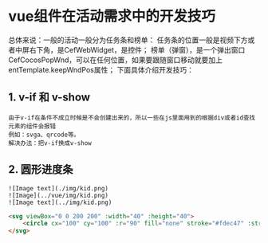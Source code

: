# vue组件在活动需求中的开发技巧
总体来说：一般的活动一般分为任务条和榜单：
任务条的位置一般是视频下方或者中屏右下角，是CefWebWidget，是控件；
榜单（弹窗），是一个弹出窗口CefCocosPopWnd，可以在任何位置，如果要跟随窗口移动就要加上entTemplate.keepWndPos属性；
下面具体介绍开发技巧：

## 1. v-if 和 v-show
	由于v-if在条件不成立时候是不会创建出来的，所以一些在js里面用到的根据div或者id查找元素的组件会报错
	例如：svga、qrcode等。
	解决办法：把v-if换成v-show


## 2. 圆形进度条
```
![Image text](./img/kid.png)
![Image](../vue/img/kid.png)
![Image text](../img/kid.png)
```

```html
<svg viewBox="0 0 200 200" :width="40" :height="40">
    <circle cx="100" cy="100" :r="90" fill="none" stroke="#fdec47" :stroke-width="15" :stroke-dasharray="dashLen" :stroke-dashoffset="dashLen_per" transform="rotate(-90,100,100)" style="transition: stroke-dashoffset 0.4s" />
</svg>
```